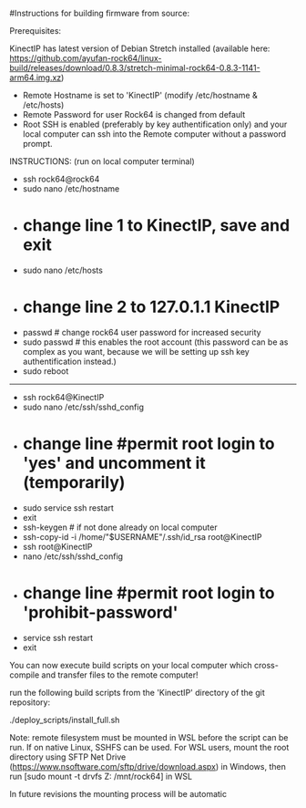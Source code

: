 #Instructions for building firmware from source:

Prerequisites:

KinectIP has latest version of Debian Stretch installed (available here: https://github.com/ayufan-rock64/linux-build/releases/download/0.8.3/stretch-minimal-rock64-0.8.3-1141-arm64.img.xz)

- Remote Hostname is set to 'KinectIP' (modify /etc/hostname & /etc/hosts)
- Remote Password for user Rock64 is changed from default
- Root SSH is enabled (preferably by key authentification only) and your local computer can ssh into the Remote computer without a password prompt.

INSTRUCTIONS: (run on local computer terminal)
- ssh rock64@rock64
- sudo nano /etc/hostname
- # change line 1 to KinectIP, save and exit
- sudo nano /etc/hosts
- # change line 2 to 127.0.1.1 KinectIP
- passwd # change rock64 user password for increased security
- sudo passwd # this enables the root account (this password can be as complex as you want, because we will be setting up ssh key authentification instead.)
- sudo reboot
-----------------
- ssh rock64@KinectIP
- sudo nano /etc/ssh/sshd_config
- # change line #permit root login to 'yes' and uncomment it (temporarily)
- sudo service ssh restart
- exit
- ssh-keygen # if not done already on local computer
- ssh-copy-id -i /home/"$USERNAME"/.ssh/id_rsa root@KinectIP
- ssh root@KinectIP
- nano /etc/ssh/sshd_config
- # change line #permit root login to 'prohibit-password'
- service ssh restart
- exit

You can now execute build scripts on your local computer which cross-compile and transfer files to the remote computer!

run the following build scripts from the 'KinectIP' directory of the git repository:

  ./deploy_scripts/install_full.sh

Note: remote filesystem must be mounted in WSL before the script can be run. If on native Linux, SSHFS can be used.
For WSL users, mount the root directory using SFTP Net Drive (https://www.nsoftware.com/sftp/drive/download.aspx)
in Windows, then run [sudo mount -t drvfs Z: /mnt/rock64] in WSL

In future revisions the mounting process will be automatic



